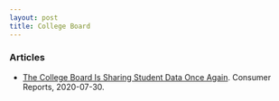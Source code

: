 ```yaml
---
layout: post
title: College Board
---
```


### Articles

* [The College Board Is Sharing Student Data Once Again](https://www.consumerreports.org/colleges-universities/college-board-is-sharing-student-data-once-again/). Consumer Reports, 2020-07-30.
